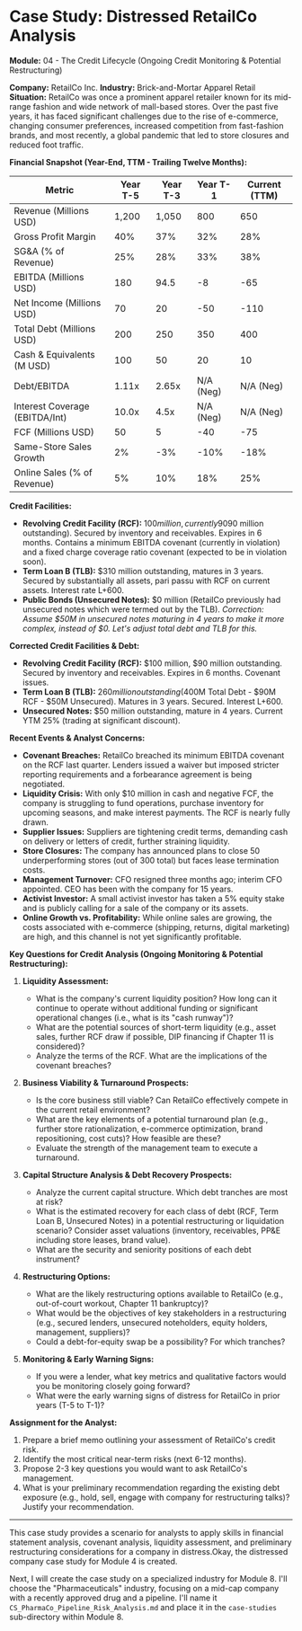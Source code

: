 # Case Study: Distressed RetailCo Analysis

**Module:** 04 - The Credit Lifecycle (Ongoing Credit Monitoring & Potential Restructuring)

**Company:** RetailCo Inc.
**Industry:** Brick-and-Mortar Apparel Retail
**Situation:** RetailCo was once a prominent apparel retailer known for its mid-range fashion and wide network of mall-based stores. Over the past five years, it has faced significant challenges due to the rise of e-commerce, changing consumer preferences, increased competition from fast-fashion brands, and most recently, a global pandemic that led to store closures and reduced foot traffic.

**Financial Snapshot (Year-End, TTM - Trailing Twelve Months):**

| Metric                      | Year T-5     | Year T-3     | Year T-1     | Current (TTM) |
|-----------------------------|--------------|--------------|--------------|---------------|
| Revenue (Millions USD)      | 1,200        | 1,050        | 800          | 650           |
| Gross Profit Margin         | 40%          | 37%          | 32%          | 28%           |
| SG&A (% of Revenue)         | 25%          | 28%          | 33%          | 38%           |
| EBITDA (Millions USD)       | 180          | 94.5         | -8           | -65           |
| Net Income (Millions USD)   | 70           | 20           | -50          | -110          |
| Total Debt (Millions USD)   | 200          | 250          | 350          | 400           |
| Cash & Equivalents (M USD)  | 100          | 50           | 20           | 10            |
| Debt/EBITDA                 | 1.11x        | 2.65x        | N/A (Neg)    | N/A (Neg)     |
| Interest Coverage (EBITDA/Int) | 10.0x       | 4.5x         | N/A (Neg)    | N/A (Neg)     |
| FCF (Millions USD)          | 50           | 5            | -40          | -75           |
| Same-Store Sales Growth     | 2%           | -3%          | -10%         | -18%          |
| Online Sales (% of Revenue) | 5%           | 10%          | 18%          | 25%           |

**Credit Facilities:**
*   **Revolving Credit Facility (RCF):** $100 million, currently 90% drawn ($90 million outstanding). Secured by inventory and receivables. Expires in 6 months. Contains a minimum EBITDA covenant (currently in violation) and a fixed charge coverage ratio covenant (expected to be in violation soon).
*   **Term Loan B (TLB):** $310 million outstanding, matures in 3 years. Secured by substantially all assets, pari passu with RCF on current assets. Interest rate L+600.
*   **Public Bonds (Unsecured Notes):** $0 million (RetailCo previously had unsecured notes which were termed out by the TLB). *Correction: Assume $50M in unsecured notes maturing in 4 years to make it more complex, instead of $0. Let's adjust total debt and TLB for this.*

**Corrected Credit Facilities & Debt:**
*   **Revolving Credit Facility (RCF):** $100 million, $90 million outstanding. Secured by inventory and receivables. Expires in 6 months. Covenant issues.
*   **Term Loan B (TLB):** $260 million outstanding ($400M Total Debt - $90M RCF - $50M Unsecured). Matures in 3 years. Secured. Interest L+600.
*   **Unsecured Notes:** $50 million outstanding, mature in 4 years. Current YTM 25% (trading at significant discount).

**Recent Events & Analyst Concerns:**
*   **Covenant Breaches:** RetailCo breached its minimum EBITDA covenant on the RCF last quarter. Lenders issued a waiver but imposed stricter reporting requirements and a forbearance agreement is being negotiated.
*   **Liquidity Crisis:** With only $10 million in cash and negative FCF, the company is struggling to fund operations, purchase inventory for upcoming seasons, and make interest payments. The RCF is nearly fully drawn.
*   **Supplier Issues:** Suppliers are tightening credit terms, demanding cash on delivery or letters of credit, further straining liquidity.
*   **Store Closures:** The company has announced plans to close 50 underperforming stores (out of 300 total) but faces lease termination costs.
*   **Management Turnover:** CFO resigned three months ago; interim CFO appointed. CEO has been with the company for 15 years.
*   **Activist Investor:** A small activist investor has taken a 5% equity stake and is publicly calling for a sale of the company or its assets.
*   **Online Growth vs. Profitability:** While online sales are growing, the costs associated with e-commerce (shipping, returns, digital marketing) are high, and this channel is not yet significantly profitable.

**Key Questions for Credit Analysis (Ongoing Monitoring & Potential Restructuring):**

1.  **Liquidity Assessment:**
    *   What is the company's current liquidity position? How long can it continue to operate without additional funding or significant operational changes (i.e., what is its "cash runway")?
    *   What are the potential sources of short-term liquidity (e.g., asset sales, further RCF draw if possible, DIP financing if Chapter 11 is considered)?
    *   Analyze the terms of the RCF. What are the implications of the covenant breaches?

2.  **Business Viability & Turnaround Prospects:**
    *   Is the core business still viable? Can RetailCo effectively compete in the current retail environment?
    *   What are the key elements of a potential turnaround plan (e.g., further store rationalization, e-commerce optimization, brand repositioning, cost cuts)? How feasible are these?
    *   Evaluate the strength of the management team to execute a turnaround.

3.  **Capital Structure Analysis & Debt Recovery Prospects:**
    *   Analyze the current capital structure. Which debt tranches are most at risk?
    *   What is the estimated recovery for each class of debt (RCF, Term Loan B, Unsecured Notes) in a potential restructuring or liquidation scenario? Consider asset valuations (inventory, receivables, PP&E including store leases, brand value).
    *   What are the security and seniority positions of each debt instrument?

4.  **Restructuring Options:**
    *   What are the likely restructuring options available to RetailCo (e.g., out-of-court workout, Chapter 11 bankruptcy)?
    *   What would be the objectives of key stakeholders in a restructuring (e.g., secured lenders, unsecured noteholders, equity holders, management, suppliers)?
    *   Could a debt-for-equity swap be a possibility? For which tranches?

5.  **Monitoring & Early Warning Signs:**
    *   If you were a lender, what key metrics and qualitative factors would you be monitoring closely going forward?
    *   What were the early warning signs of distress for RetailCo in prior years (T-5 to T-1)?

**Assignment for the Analyst:**

1.  Prepare a brief memo outlining your assessment of RetailCo's credit risk.
2.  Identify the most critical near-term risks (next 6-12 months).
3.  Propose 2-3 key questions you would want to ask RetailCo's management.
4.  What is your preliminary recommendation regarding the existing debt exposure (e.g., hold, sell, engage with company for restructuring talks)? Justify your recommendation.

---

This case study provides a scenario for analysts to apply skills in financial statement analysis, covenant analysis, liquidity assessment, and preliminary restructuring considerations for a company in distress.Okay, the distressed company case study for Module 4 is created.

Next, I will create the case study on a specialized industry for Module 8. I'll choose the "Pharmaceuticals" industry, focusing on a mid-cap company with a recently approved drug and a pipeline. I'll name it `CS_PharmaCo_Pipeline_Risk_Analysis.md` and place it in the `case-studies` sub-directory within Module 8.
